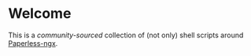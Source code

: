 # Welcome

This is a *community-sourced* collection of (not only) shell scripts around [Paperless-ngx](https://github.com/paperless-ngx/paperless-ngx).

